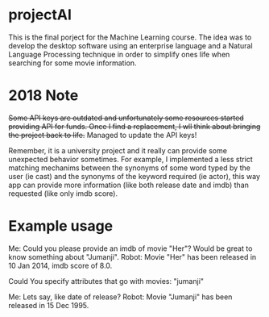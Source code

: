 # projectAI
This is the final porject for the Machine Learning course. The idea was to develop the desktop software using an enterprise language and a Natural Language Processing technique in order to simplify ones life when searching for some movie information.

# 2018 Note
~~Some API keys are outdated and unfortunately some resources started providing API for funds. Once I find a replacement, I wll think about bringing the project back to life.~~
Managed to update the API keys!

Remember, it is a university project and it really can provide some unexpected behavior sometimes. For example, I implemented a less strict matching mechanims between the synonyms of some word typed by the user (ie cast) and the synonyms of the keyword required (ie actor), this way app can provide more information (like both release date and imdb) than requested (like only imdb score).

# Example usage
Me: Could you please provide an imdb of movie "Her"?  Would be great to know something about "Jumanji".
Robot: Movie "Her" has been released in 10 Jan 2014, imdb score of 8.0.

Could You specify attributes that go with movies: "jumanji"

Me: Lets say, like date of release?
Robot: Movie "Jumanji" has been released in 15 Dec 1995.
